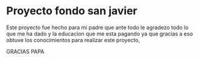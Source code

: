 # Proyecto fondo san javier

Este proyecto fue hecho para mi padre que ante todo le agradezo todo lo que me ha dado y la educacion que me esta pagando ya que gracias a eso obtuve los conocimientos para realizar este proyecto,

GRACIAS PAPA

